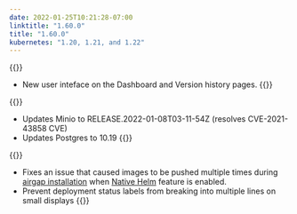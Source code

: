 ```yaml
---
date: 2022-01-25T10:21:28-07:00
linktitle: "1.60.0"
title: "1.60.0"
kubernetes: "1.20, 1.21, and 1.22"
---
```


{{<features>}}
* New user inteface on the Dashboard and Version history pages.
{{</features>}}

{{<changes>}}
* Updates Minio to RELEASE.2022-01-08T03-11-54Z (resolves CVE-2021-43858 CVE)
* Updates Postgres to 10.19
{{</changes>}}

{{<fixes>}}
* Fixes an issue that caused images to be pushed multiple times during [airgap installation](/kotsadm/installing/airgap-packages/#upload-airgap-bundle) when [Native Helm](/vendor/helm/helm-processing/#native-helm) feature is enabled.
* Prevent deployment status labels from breaking into multiple lines on small displays
{{</fixes>}}
